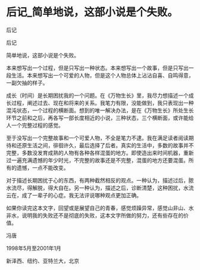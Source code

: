 # 后记_简单地说，这部小说是个失败。

后记

后记

简单地说，这部小说是个失败。

本来想写出一个过程，但是只写出一种状态。本来想写出一个故事，但是只写出一段生活。本来想写出一个可爱的人物，但是这个人物总体上沾沾自喜、自鸣得意，一副欠抽的样子。

成长（时间）是长期困扰我的一个问题。在《万物生长》里，我尽力想描述一个成长过程，阐述过去、现在和将来的关系。我笔力有限，没能做到，我只表现出一种混沌状态，一个过程的横断面。想到的唯一解决办法，是在《万物生长》所处生长环节之前和之后，再各写一部长度相近的小说，三种状态，三个横断面，或许能给人一个完整过程的感觉。

至于没写出一个完整故事和一个可爱人物，不全是笔力不逮。我在满足读者阅读期待和还原生活之间，徘徊许久，最后选择了后者。真实的生活中，多数的故事并不完整，多数没发育成熟的人物有各种各样混蛋的地方。即使造出来时间机器，重新过一遍充满遗憾的年少时光，不完整的故事还是不完整，混蛋的地方还要混蛋。所有的遗憾，一点不能改变。

对于描述长期困扰于心的东西，有两种截然相反的观点。一种认为，描述过后，脓水流尽，得解脱，得大自在。另一种认为，描述之后，诊断清楚，这种困扰，水流云在，成了一辈子的心症。我无法评说哪种观点更加正确。

如果你读完这本文字，回望或是展望自己的青春，感觉烦躁异常，感觉山非山、水非水，说明我的失败还不是彻底的失败，这本文字所做的努力，还有些存在的价值。

冯唐

1998年5月至2001年1月

新泽西、纽约、亚特兰大，北京